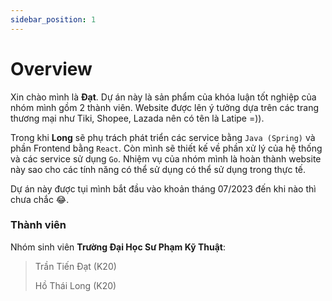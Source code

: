 ```yaml
---
sidebar_position: 1
---
```


# Overview

Xin chào mình là **Đạt**. Dự án này là sản phẩm của khóa luận tốt nghiệp của nhóm mình gồm 2 thành viên. Website được lên ý tưởng dựa trên các trang thương mại như Tiki, Shopee, Lazada nên có tên là Latipe =)). 

Trong khi **Long** sẽ phụ trách phát triển các service bằng `Java (Spring)` và phần Frontend bằng `React`. Còn mình sẽ thiết kế về phần xử lý của hệ thống và các service sử dụng `Go`. Nhiệm vụ của nhóm mình là hoàn thành website này sao cho các tính năng có thể sử dụng có thể sử dụng trong thực tế.

Dự án này được tụi mình bắt đầu vào khoản tháng 07/2023 đến khi nào thì chưa chắc 😂.



### Thành viên

Nhóm sinh viên **Trường Đại Học Sư Phạm Kỹ Thuật**:
>Trần Tiến Đạt (K20)
>
>Hồ Thái Long (K20)
